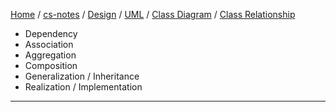[Home](https://mengxianbin.github.io) /
[cs-notes](https://mengxianbin.github.io/cs-notes/content) /
[Design](https://mengxianbin.github.io/cs-notes/content/Design) /
[UML](https://mengxianbin.github.io/cs-notes/content/Design/UML) /
[Class Diagram](https://mengxianbin.github.io/cs-notes/content/Design/UML/Class%20Diagram) /
[Class Relationship](https://mengxianbin.github.io/cs-notes/content/Design/UML/Class%20Diagram/Class%20Relationship)

* Dependency
* Association
* Aggregation
* Composition
* Generalization / Inheritance
* Realization / Implementation

---
